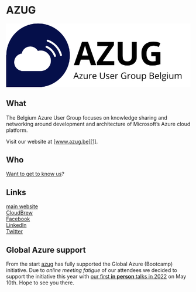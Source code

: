 # AZUG

![azug logo][7]

## What

The Belgium Azure User Group focuses on knowledge sharing and networking around development and architecture of Microsoft’s Azure cloud platform.

Visit our website at [www.azug.be][1].

## Who

[Want to get to know us][0]?

## Links

[main website][1]  
[CloudBrew][2]  
[Facebook][3]  
[LinkedIn][4]  
[Twitter][5]  

## Global Azure support

From the start [azug][1] has fully supported the Global Azure (Bootcamp) initiative. Due to _online meeting fatigue_ of our attendees we decided to support the initiative this year with [our first __in person__ talks in 2022][6] on May 10th. Hope to see you there.

[0]: https://www.azug.be/about
[1]: https://www.azug.be
[2]: https://www.cloudbrew.be/
[3]: https://www.facebook.com/AZUGBelgium/
[4]: https://www.linkedin.com/groups/2282351/
[5]: https://twitter.com/azugbe
[6]: https://www.azug.be/events/2022/05/10/kubernetes-and-data-platforms
[7]: azug.png

